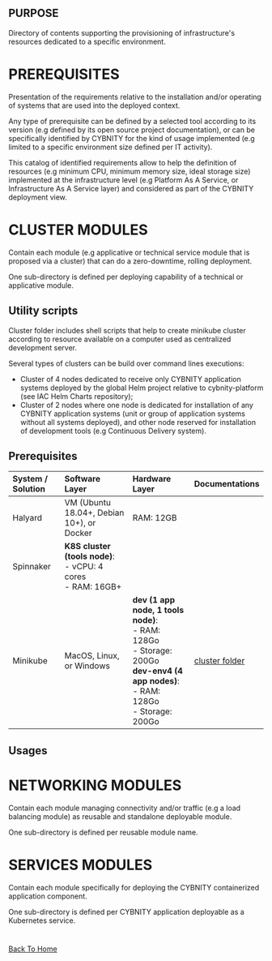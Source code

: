 ## PURPOSE
Directory of contents supporting the provisioning of infrastructure's resources dedicated to a specific environment.

# PREREQUISITES
Presentation of the requirements relative to the installation and/or operating of systems that are used into the deployed context.

Any type of prerequisite can be defined by a selected tool according to its version (e.g defined by its open source project documentation), or can be specifically identified by CYBNITY for the kind of usage implemented (e.g limited to a specific environment size defined per IT activity).

This catalog of identified requirements allow to help the definition of resources (e.g minimum CPU, minimum memory size, ideal storage size) implemented at the infrastructure level (e.g Platform As A Service, or Infrastructure As A Service layer) and considered as part of the CYBNITY deployment view.

# CLUSTER MODULES
Contain each module (e.g applicative or technical service module that is proposed via a cluster) that can do a zero-downtime, rolling deployment.

One sub-directory is defined per deploying capability of a technical or applicative module.

## Utility scripts
Cluster folder includes shell scripts that help to create minikube cluster according to resource available on a computer used as centralized development server.

Several types of clusters can be build over command lines executions:
- Cluster of 4 nodes dedicated to receive only CYBNITY application systems deployed by the global Helm project relative to cybnity-platform (see IAC Helm Charts repository);
- Cluster of 2 nodes where one node is dedicated for installation of any CYBNITY application systems (unit or group of application systems without all systems deployed), and other node reserved for installation of development tools (e.g Continuous Delivery system).

## Prerequisites
|System / Solution|Software Layer|Hardware Layer|Documentations|
|:--|:--|:--|:--|
|Halyard|VM (Ubuntu 18.04+, Debian 10+), or Docker|RAM: 12GB| |
|Spinnaker|__K8S cluster (tools node)__:<br>- vCPU: 4 cores<br>- RAM: 16GB+| ||
|Minikube|MacOS, Linux, or Windows|__dev (1 app node, 1 tools node)__:<br>- RAM: 128Go<br>- Storage: 200Go<br>__dev-env4 (4 app nodes)__:<br>- RAM: 128Go<br>- Storage: 200Go|[cluster folder](cluster)|

## Usages

# NETWORKING MODULES
Contain each module managing connectivity and/or traffic (e.g a load balancing module) as reusable and standalone deployable module.

One sub-directory is defined per reusable module name.

# SERVICES MODULES
Contain each module specifically for deploying the CYBNITY containerized application component.

One sub-directory is defined per CYBNITY application deployable as a Kubernetes service.

#
[Back To Home](../README.md)
